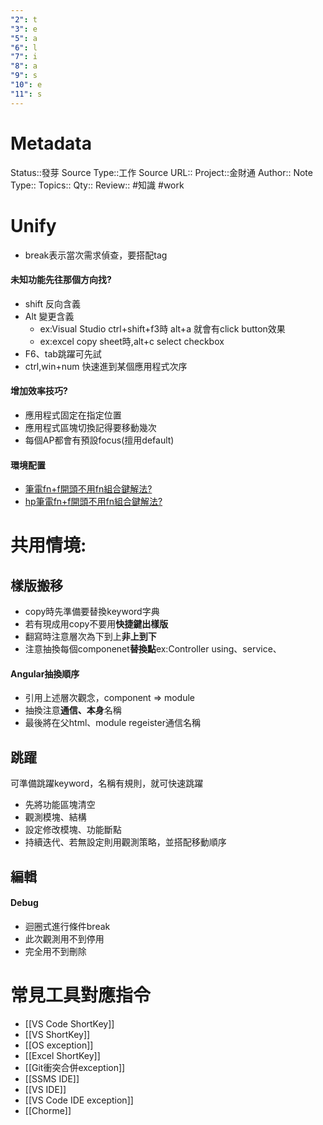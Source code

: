```yaml
---
"2": t
"3": e
"5": a
"6": l
"7": i
"8": a
"9": s
"10": e
"11": s
---
```

# Metadata
Status::發芽
Source Type::工作
Source URL::
Project::金財通
Author::
Note Type::
Topics::
Qty::
Review::
#知識   #work 
# Unify
- break表示當次需求偵查，要搭配tag





#### 未知功能先往那個方向找?
  - shift 反向含義
  - Alt 變更含義
    - ex:Visual Studio ctrl+shift+f3時 alt+a 就會有click button效果
    - ex:excel copy sheet時,alt+c select checkbox
  - F6、tab跳躍可先試
  - ctrl,win+num 快速進到某個應用程式次序

#### 增加效率技巧?
  - 應用程式固定在指定位置
  - 應用程式區塊切換記得要移動幾次
  - 每個AP都會有預設focus(擅用default)
#### 環境配置
- [筆電fn+f開頭不用fn組合鍵解法?](http://ailog.tw/lifelog/2021/03/26/function-key/)
- [hp筆電fn+f開頭不用fn組合鍵解法?](https://support.hp.com/tw-zh/document/c03506776)

# 共用情境:
## 樣版搬移
- copy時先準備要替換keyword字典
- 若有現成用copy不要用**快捷鍵出樣版**
- 翻寫時注意層次為下到上**非上到下**
- 注意抽換每個componenet**替換點**ex:Controller using、service、
#### Angular抽換順序
- 引用上述層次觀念，component => module
- 抽換注意**通信、本身**名稱
- 最後將在父html、module regeister通信名稱

## 跳躍
可準備跳躍keyword，名稱有規則，就可快速跳躍
- 先將功能區塊清空
- 觀測模塊、結構
- 設定修改模塊、功能斷點
- 持續迭代、若無設定則用觀測策略，並搭配移動順序

## 編輯
#### Debug
  - 迴圈式進行條件break
  - 此次觀測用不到停用
  - 完全用不到刪除


# 常見工具對應指令
- [[VS Code ShortKey]]
- [[VS ShortKey]]
- [[OS exception]]
- [[Excel ShortKey]]
- [[Git衝突合併exception]]
- [[SSMS IDE]]
- [[VS IDE]]
- [[VS Code IDE exception]]
- [[Chorme]]

